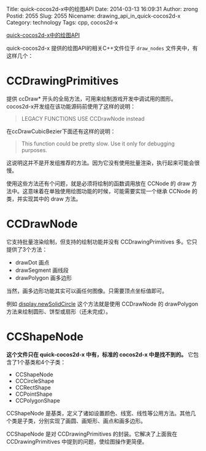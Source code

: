 Title: quick-cocos2d-x中的绘图API
Date: 2014-03-13 16:09:31
Author: zrong
Postid: 2055
Slug: 2055
Nicename: drawing_api_in_quick-cocos2d-x
Category: technology
Tags: cpp, cocos2d-x

[quick-cocos2d-x中的绘图API](http://zengrong.net/post/2055.htm)

quick-cocos2d-x 提供的绘图API的相关C++文件位于 `draw_nodes` 文件夹中，有这样几个：

# CCDrawingPrimitives  

提供 ccDraw\* 开头的全局方法，可用来绘制游戏开发中调试用的图形。cocos2d-x开发组在该功能源码前使用了这样的说明：

>LEGACY FUNCTIONS
>USE CCDrawNode instead

在ccDrawCubicBezier下面还有这样的说明：<!--more-->

>This function could be pretty slow. Use it only for debugging purposes. 

这说明这并不是开发组推荐的方法。因为它没有使用批量渲染，执行起来可能会很慢。

使用这些方法还有个问题，就是必须将绘制的函数调用放在 CCNode 的 draw 方法中。这意味着在单独使用绘图功能的时候，可能需要实现一个继承 CCNode 的类，并实现其中的 draw 方法。

# CCDrawNode

它支持批量渲染绘制，但支持的绘制功能并没有 CCDrawingPrimitives 多。它只提供了3个方法：

* drawDot 画点
* drawSegment 画线段 
* drawPolygon 画多边形 

当然，画多边形功能其实可以画任何图像。只需要顶点坐标值即可。

例如 [display.newSolidCircle][1] 这个方法就是使用 CCDrawNode 的 drawPolygon 方法来绘制圆形、饼型或扇形（还未完成）。

# CCShapeNode

**这个文件只在 quick-cocos2d-x 中有，标准的 cocos2d-x 中是找不到的。** 它包含了1个基类和4个子类：

* CCShapeNode
* CCCircleShape
* CCRectShape
* CCPointShape
* CCPolygonShape

CCShapeNode 是基类，定义了诸如设置颜色、线宽、线性等公用方法。其他几个类是子类，分别实现了画圆、画矩形、画点和画多边形。

CCShapeNode 是对 CCDrawingPrimitives 的封装。它解决了上面我在 CCDrawingPrimitives 中提到的问题，使绘图操作更简便。

[1]: https://github.com/zrong/quick-cocos2d-x/blob/develop/framework/display.lua
